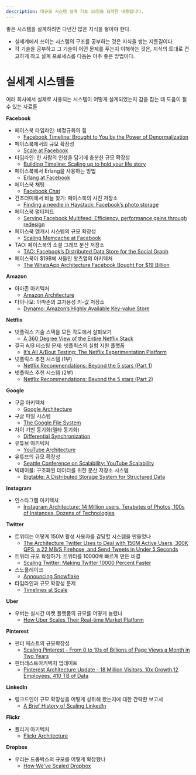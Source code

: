 ```yaml
---
description: 대규모 시스템 설계 기초 16장을 요약한 내용입니다.
---
```


좋은 시스템을 설계하려면 다년간 많은 지식을 쌓아야 한다.
- 실세계에서 쓰이는 시스템의 구조를 공부하는 것은 지식을 쌓는 지름길이다.
- 각 기술을 공부하고 그 기술이 어떤 문제를 푸는지 이해하는 것은, 지식의 토대로 견고하게 하고 설계 프로세스를 다듬는 아주 좋은 방법이다.

# 실세계 시스템들

여러 회사에서 실제로 사용되는 시스템이 어떻게 설계되었는지 감을 잡는 데 도움이 될 수 있는 자료들

**Facebook**

- 페이스북 타임라인: 비정규화의 힘
  - [Facebook Timeline: Brought to You by the Power of Denormalization](https://highscalability.com/facebook-timeline-brought-to-you-by-the-power-of-denormaliza/)
- 페이스북에서의 규모 확장성
  - [Scale at Facebook](https://www.infoq.com/presentations/Scale-at-Facebook/)
- 타임라인: 한 사람의 인생을 담기에 충분한 규모 확장성
  - [Building Timeline: Scaling up to hold your life story](https://www.facebook.com/notes/10158791565662200/)
- 페이스북에서 Erlang을 사용하는 방법
  - [Erlang at Facebook](https://www.erlang-factory.com/upload/presentations/31/EugeneLetuchy-ErlangatFacebook.pdf)
- 페이스북 채팅
  - [Facebook Chat](https://www.facebook.com/notes/10158772733762200/?id=9445547199&index=0)
- 건초더미에서 바늘 찾기: 페이스북의 사진 저장소
  - [Finding a needle in Haystack: Facebook’s photo storage](https://www.usenix.org/legacy/event/osdi10/tech/full_papers/Beaver.pdf)
- 페이스북 멀티피드
  - [Serving Facebook Multifeed: Efficiency, performance gains through redesign](https://engineering.fb.com/2015/03/10/production-engineering/serving-facebook-multifeed-efficiency-performance-gains-through-redesign/)
- 페이스북 멤캐시 시스템의 규모 확장성
  - [Scaling Memcache at Facebook](https://www.cs.bu.edu/~jappavoo/jappavoo.github.com/451/papers/memcache-fb.pdf)
- TAO: 페이스북의 소셜 그래프 분산 저장소
  - [TAO: Facebook’s Distributed Data Store for the Social Graph](https://cs.uwaterloo.ca/~brecht/courses/854-Emerging-2014/readings/data-store/tao-facebook-distributed-datastore-atc-2013.pdf) 
- 페이스북이 $19B에 사들인 왓츠앱의 아키텍처
  - [The WhatsApp Architecture Facebook Bought For $19 Billion](https://highscalability.com/the-whatsapp-architecture-facebook-bought-for-19-billion/)

**Amazon**

- 아마존 아키텍처
  - [Amazon Architecture](https://highscalability.com/amazon-architecture/)
- 다이나모: 아마존의 고가용성 키-값 저장소
  - [Dynamo: Amazon’s Highly Available Key-value Store](https://www.read.seas.harvard.edu/~kohler/class/cs239-w08/decandia07dynamo.pdf)

**Netflix**

- 넷플릭스 기술 스택을 모든 각도에서 살펴보기
  - [A 360 Degree View of the Entire Netflix Stack](https://highscalability.com/a-360-degree-view-of-the-entire-netflix-stack/)
- 결국 A/B 테스팅 문제: 넷플릭스의 실험 지원 플랫폼
  - [It’s All A/Bout Testing: The Netflix Experimentation Platform](https://netflixtechblog.com/its-all-a-bout-testing-the-netflix-experimentation-platform-4e1ca458c15)
- 넷플릭스 추천 시스템 (1부)
  - [Netflix Recommendations: Beyond the 5 stars (Part 1)](https://netflixtechblog.com/netflix-recommendations-beyond-the-5-stars-part-1-55838468f429)
- 넷플릭스 추천 시스템 (2부)
  - [Netflix Recommendations: Beyond the 5 stars (Part 2)](https://netflixtechblog.com/netflix-recommendations-beyond-the-5-stars-part-2-d9b96aa399f5)

**Google**

- 구글 아키텍처
  - [Google Architecture](https://highscalability.com/google-architecture/)
- 구글 파일 시스템
  - [The Google File System](https://static.googleusercontent.com/media/research.google.com/zh-CN/us/archive/gfs-sosp2003.pdf)
- 차이 기반 동기화(델타 동기화)
  - [Differential Synchronization](https://neil.fraser.name/writing/sync/)
- 유튜브 아키텍처
  - [YouTube Architecture](https://highscalability.com/youtube-architecture/)
- 유튜브의 규모 확장성
  - [Seattle Conference on Scalability: YouTube Scalability](https://www.youtube.com/watch?v=w5WVu624fY8)
- 빅테이블: 구조화된 데이터를 위한 분산 저장소 시스템
  - [Bigtable: A Distributed Storage System for Structured Data](https://static.googleusercontent.com/media/research.google.com/en//archive/bigtable-osdi06.pdf)

**Instagram**

- 인스타그램 아키텍처
  - [Instagram Architecture: 14 Million users, Terabytes of Photos, 100s of Instances, Dozens of Technologies](https://highscalability.com/instagram-architecture-14-million-users-terabytes-of-photos/)

**Twitter**

- 트위터는 어떻게 150M 활성 사용자를 감당할 시스템을 만들었나
  - [The Architecture Twitter Uses to Deal with 150M Active Users, 300K QPS, a 22 MB/S Firehose, and Send Tweets in Under 5 Seconds](https://highscalability.com/the-architecture-twitter-uses-to-deal-with-150m-active-users/)
- 트위터 규모 확장하기: 트위터를 10000배 빠르게 만든 비결
  - [Scaling Twitter: Making Twitter 10000 Percent Faster](https://highscalability.com/scaling-twitter-making-twitter-10000-percent-faster/)
- 스노플레이크
  - [Announcing Snowflake](https://blog.twitter.com/engineering/en_us/a/2010/announcing-snowflake)
- 타임라인과 규모 확장성 문제
  - [Timelines at Scale](https://www.infoq.com/presentations/Twitter-Timeline-Scalability/)

**Uber**

- 우버는 실시간 마켓 플랫폼의 규모를 어떻게 늘렸나
  - [How Uber Scales Their Real-time Market Platform](https://highscalability.com/how-uber-scales-their-real-time-market-platform/)

**Pinterest**

- 핀터 페스트의 규모확장성
  - [Scaling Pinterest - From 0 to 10s of Billions of Page Views a Month in Two Years](https://highscalability.com/scaling-pinterest-from-0-to-10s-of-billions-of-page-views-a/)
- 핀터레스트아키텍처 업데이트
  - [Pinterest Architecture Update - 18 Million Visitors, 10x Growth,12 Employees, 410 TB of Data](https://highscalability.com/pinterest-architecture-update-18-million-visitors-10x-growth/)

**LinkedIn**

- 링크드인이 규모 확장성을 어떻게 성취해 왔는지에 대한 간략한 보고서
  - [A Brief History of Scaling LinkedIn](https://engineering.linkedin.com/architecture/brief-history-scaling-linkedin)

**Flickr**

- 플리커 아키텍처
  - [Flickr Architecture](https://highscalability.com/flickr-architecture/)

**Dropbox**

- 우리는 드롭박스의 규모를 어떻게 확장했나
  - [How We've Scaled Dropbox](https://www.youtube.com/watch?v=PE4gwstWhmc)
